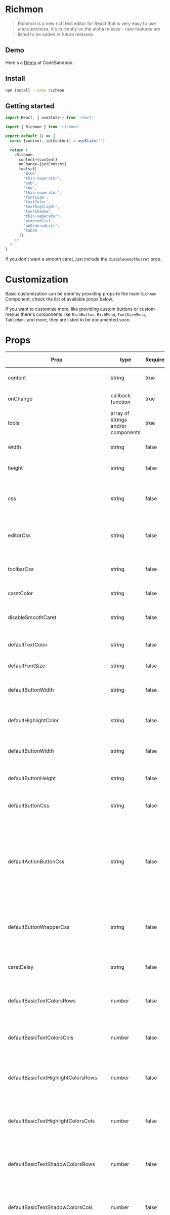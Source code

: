 # Richmon

> Richmon is a new rich text editor for React that is very easy to use and customize, it's currently on the alpha release - new features are listed to be added in future releases.

## Demo
Here's a [Demo](https://codesandbox.io/s/flamboyant-hoover-9xtvm?file=/src/App.js) at CodeSandbox.

## Install

```bash
npm install --save richmon
```

## Getting started

```js
import React, { useState } from 'react'

import { Richmon } from 'richmon'

export default () => {
  const [content, setContent] = useState('')

  return (
    <Richmon
      content={content}
      onChange={setContent}
      tools={[
        'BIUS',
        'thin-seperator',
        'sub',
        'sup',
        'thin-seperator',
        'fontSize',
        'textColor',
        'textHighlight',
        'textShadow',
        'thin-seperator',
        'orderedList',
        'unOrderedList',
        'table'
      ]}
    />
  )
}
```

If you don't want a smooth caret, just include the `disableSmoothCaret` prop.

# Customization

Basic customization can be done by providing props to the main `Richmon` Component, check the list of available props below.

If you want to customize more, like providing custom buttons or custom menus there's components like `RichButton`, `RichMenu`, `FontSizeMenu`, `TableMenu` and more, they are listed to be documented soon.

# Props

| Prop                                   | type                               | Required | What it does?                                                                                                                                                |
| -------------------------------------- | ---------------------------------- | -------- | ------------------------------------------------------------------------------------------------------------------------------------------------------------ |
| content                                | string                             | true     | Sets initial content for the Editor.                                                                                                                         |
| onChange                               | callback function                  | true     | sets the content for the editor                                                                                                                              |
| tools                                  | array of strings and/or components | true     | sets the ttols in the toolbar like bold, textColor..etc.                                                                                                     |
| width                                  | string                             | false    | the width of the entire component.                                                                                                                           |
| height                                 | string                             | false    | the height of the enire component.                                                                                                                           |
| css                                    | string                             | false    | the css for the entire component (styled components css syntax)                                                                                              |
| editorCss                              | string                             | false    | the css for the Editor (styled components css syntax)                                                                                                        |
| toolbarCss                             | string                             | false    | the css for the Editor (styled components css syntax)                                                                                                        |
| caretColor                             | string                             | false    | sets the color of the caret                                                                                                                                  |
| disableSmoothCaret                     | string                             | false    | disables the smooth caret on the editor, defaults to false.                                                                                                  |
| defaultTextColor                       | string                             | false    | the default text color in the editor.                                                                                                                        |
| defaultFontSize                        | string                             | false    | the default font size in the editor.                                                                                                                         |
| defaultButtonWidth                     | string                             | false    | the default width of buttons in the toolbar.                                                                                                                 |
| defaultHighlightColor                  | string                             | false    | the default highlight color for the text in the editor.                                                                                                      |
| defaultButtonWidth                     | string                             | false    | the default width of buttons in the toolbar.                                                                                                                 |
| defaultButtonHeight                    | string                             | false    | the default height of buttons in the toolbar.                                                                                                                |
| defaultButtonCss                       | string                             | false    | the default css of buttons in the toolbar.                                                                                                                   |
| defaultActionButtonCss                 | string                             | false    | the default css of action buttons in the toolbar, action buttons is in the left of the arrow button in menus like text color menu, text highlight menu..etc. |
| defaultButtonWrapperCss                | string                             | false    | the default css for the button that wraps action button and arrow button on menus.                                                                           |
| caretDelay                             | string                             | false    | the caret transition delay, defaults to '55ms'.                                                                                                              |
| defaultBasicTextColorsRows             | number                             | false    | the number of rows of the basic colors group in text colors menu.                                                                                            |
| defaultBasicTextColorsCols             | number                             | false    | the number of columns of the basic colors group in text colors menu.                                                                                         |
| defaultBasicTextHighlightColorsRows    | number                             | false    | the number of rows of the basic colors group in text highlight menu.                                                                                         |
| defaultBasicTextHighlightColorsCols    | number                             | false    | the number of columns of the basic colors group in text highlight menu.                                                                                      |
| defaultBasicTextShadowColorsRows       | number                             | false    | the number of rows of the basic colors group in text shadow menu.                                                                                            |
| defaultBasicTextShadowColorsCols       | number                             | false    | the number of columns of the basic colors group in text shadow menu.                                                                                         |
| defaultFeaturedTextColorsRows          | number                             | false    | the number of rows of the featured colors group (at the top of the basic colors group) in text colors menu.                                                  |
| defaultFeaturedTextColorsCols          | number                             | false    | the number of columns of the featured colors group (at the top of the basic colors group) in text colors menu.                                               |
| defaultFeaturedTextHighlightColorsRows | number                             | false    | the number of rows of the featured colors group (at the top of the basic colors group) in text highlight number.                                             |
| defaultFeaturedTextHighlightColorsCols | number                             | false    | the number of columns of the featured colors group (at the top of the basic colors group) in text highlight menu.                                            |
| defaultFeaturedTextShadowColorsRows    | number                             | false    | the number of rows of the featured colors group (at the top of the basic colors group) in text shadow menu.                                                  |
| defaultFeaturedTextShadowColorsCols    | number                             | false    | the number of columns of the featured colors group (at the top of the basic colors group) in text shadow menu.                                               |
| defaultCustomTextColorsRows            | number                             | false    | the number of rows of the custom colors group in text colors menu.                                                                                           |
| defaultCustomTextColorsCols            | number                             | false    | the number of columns of the custom colors group in text colors menu.                                                                                        |
| defaultCustomTextHighlightColorsRows   | number                             | false    | the number of rows of the custom colors group in text highlight menu.                                                                                        |
| defaultCustomTextHighlightColorsCols   | number                             | false    | the number of columns of the custom colors group in text highlight menu.                                                                                     |
| defaultCustomTextShadowColorsRows      | number                             | false    | the number of rows of the custom colors group in text shadow menu.                                                                                           |
| defaultCustomTextShadowColorsCols      | number                             | false    | the number of columns of the custom colors group in text shadow menu.                                                                                        |
| textColorsHasCustom                    | boolean                            | false    | sets if the text colors menu has custom colors group.                                                                                                        |
| textHighlightColorsHasCustom           | boolean                            | false    | sets if the text highlight menu has custom colors group.                                                                                                     |
| textShadowColorsHasCustom              | boolean                            | false    | sets if the text shadow menu has custom colors group.                                                                                                        |
| defaultBasicTextColorsCss              | string                             | false    | sets the css of the basic color palletes in the text color menu.                                                                                             |
| defaultFeaturedTextColorsCss           | array of strings                   | false    | sets the css of the featured color palletes in the text color menu.                                                                                          |
| defaultBasicTextHighlightColorsCss     | array of strings                   | false    | sets the css of the featured color palletes in the text highlight menu.                                                                                      |
| defaultBasicTextShadowColorsCss        | array of strings                   | false    | sets the css of the basic color palletes in the text shadow menu.                                                                                            |
| defaultFeaturedTextShadowColorsCss     | array of strings                   | false    | sets the css of the featured color palletes in the text shadow menu.                                                                                         |
| defaultBasicTextHighlightColorsCss     | array of strings                   | false    | sets the css of the basic color palletes in the text highlight menu.                                                                                         |
| defaultFeaturedTextHighlightColors     | array of strings                   | false    | sets the css of the featured color palletes in the text highlight menu.                                                                                      |
| defaultBasicTextColors                 | array of strings                   | false    | sets the basic color pallets for the text color menu (hex, rgb..etc).                                                                                        |
| defaultFeaturedTextColors              | array of strings                   | false    | sets the featured color pallets for the text color menu (hex, rgb..etc).                                                                                     |
| defaultBasicTextHighlightColors        | array of strings                   | false    | sets the basic color pallets for the text highlight menu (hex, rgb..etc).                                                                                    |
| defaultFeaturedTextHighlightColors     | array of strings                   | false    | sets the featured color pallets for the text highlight menu (hex, rgb..etc).                                                                                 |
| defaultBasicTextShadowColors           | array of strings                   | false    | sets the basic color pallets for the text shadow menu (hex, rgb..etc).                                                                                       |
| defaultFeaturedTextShadowColors        | array of strings                   | false    | sets the featured color pallets for the text shadow menu (hex, rgb..etc).                                                                                    |

# Todos

- add image and file upload support
- write full documentation
- provide inline tools for tables and images

For suggestions just open an issue.

## License

MIT © [fayez-nazzal](https://github.com/fayez-nazzal)

<div>List icons made by <a href="https://www.flaticon.com/authors/dave-gandy" title="Dave Gandy">Dave Gandy</a> from <a href="https://www.flaticon.com/" title="Flaticon">www.flaticon.com</a></div>
